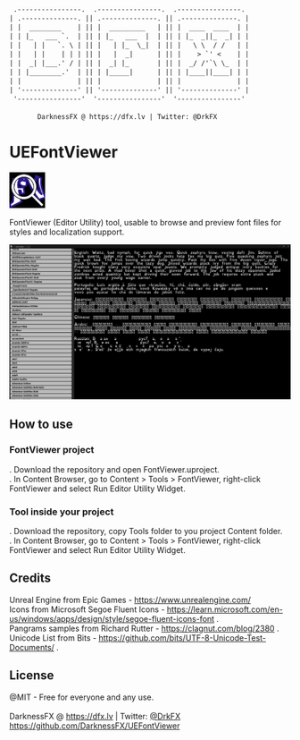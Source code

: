      .----------------.  .----------------.  .----------------. 
    | .--------------. || .--------------. || .--------------. |
    | |  ________    | || |  _________   | || |  ____  ____  | |
    | | |_   ___ `.  | || | |_   ___  |  | || | |_  _||_  _| | |
    | |   | |   `. \ | || |   | |_  \_|  | || |   \ \  / /   | |
    | |   | |    | | | || |   |  _|      | || |    > `' <    | |
    | |  _| |___.' / | || |  _| |_       | || |  _/ /'`\ \_  | |
    | | |________.'  | || | |_____|      | || | |____||____| | |
    | |              | || |              | || |              | |
    | '--------------' || '--------------' || '--------------' |
     '----------------'  '----------------'  '----------------' 

           DarknessFX @ https://dfx.lv | Twitter: @DrkFX

# UEFontViewer

<img src="https://github.com/DarknessFX/UEFontViewer/blob/main/.git_img/FontViewer.png?raw=true" width="64px" /> <br/>

FontViewer (Editor Utility) tool, usable to browse and preview font files for styles and localization support.

<img src="https://github.com/DarknessFX/UEFontViewer/blob/main/.git_img/FontViewer_Screenshot1.png?raw=true" width="640px" /> <br/>

## How to use

### FontViewer project

. Download the repository and open FontViewer.uproject.<br/>
. In Content Browser, go to Content > Tools > FontViewer, right-click FontViewer and select Run Editor Utility Widget.

### Tool inside your project

. Download the repository, copy Tools folder to you project Content folder.<br/>
. In Content Browser, go to Content > Tools > FontViewer, right-click FontViewer and select Run Editor Utility Widget.

## Credits

Unreal Engine from Epic Games - https://www.unrealengine.com/ <br/>
Icons from Microsoft Segoe Fluent Icons - https://learn.microsoft.com/en-us/windows/apps/design/style/segoe-fluent-icons-font .<br/>
Pangrams samples from Richard Rutter - https://clagnut.com/blog/2380 .<br/>
Unicode List from Bits - https://github.com/bits/UTF-8-Unicode-Test-Documents/ . <br/>

## License

@MIT - Free for everyone and any use. <br/><br/>
DarknessFX @ <a href="https://dfx.lv" target="_blank">https://dfx.lv</a> | Twitter: <a href="https://twitter.com/DrkFX" target="_blank">@DrkFX</a> <br/>https://github.com/DarknessFX/UEFontViewer


